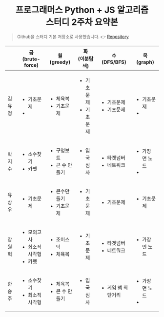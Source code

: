# <center>프로그래머스 Python + JS 알고리즘 <br> 스터디 2주차 요약본</center>
> Github을 스터디 기본 저장소로 사용했습니다. 
:point_right: [Repository]("https://github.com/zih2o/Algorithm-Study) 

||<center>금<br>(brute-force)</center>|<center>월<br>(greedy)</center>|<center>화<br>(이분탐색)</center>|<center>수<br>(DFS/BFS)</center>|<center>목<br>(graph)</center>|
|---|---|---|---|---|---|
|김유정|<ul><li>기초문제</li><li></li></ul>|<ul><li>체육복</li><li>기초문제</li></ul>|<ul><li>기초문제</li><li>기초문제</li></ul>|<ul><li>기초문제</li><li>기초문제</li></ul>|<ul><li>기초문제</li><li></li></ul>|
|박지수|<ul><li>소수찾기</li><li>카펫</li></ul>|<ul><li>구명보트</li><li>큰 수 만들기</li></ul>|<ul><li>입국심사</li></ul>|<ul><li>타겟넘버</li><li>네트워크</li></ul>|<ul><li>가장 먼 노드</li><li></li></ul>|
|유상우|<ul><li>기초문제</li></ul>|<ul><li>큰수만들기</li><li>기초문제</li></ul>|<ul><li>기초문제</li></ul>|<ul><li>기초문제</li></ul>|<ul><li>기초문제</li></ul>|
|장원혁|<ul><li>모의고사</li><li>최소직사각형</li><li>카펫</li></ul>|<ul><li>조이스틱</li><li>체육복</li></ul>|<ul><li>기초문제</li></ul>|<ul><li>타겟넘버</li><li>네트워크</li></ul>|<ul><li>가장 먼 노드</li></ul>|
|한승주|<ul><li>소수찾기</li><li>최소직사각형</li></ul>|<ul><li>체육복</li><li>큰 수 만들기</li></ul>|<ul><li>입국심사</li></ul>|<ul><li>게임 맵 최단거리</li></ul>|<ul><li>가장 먼 노드</li><li></li></ul>|


